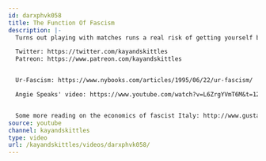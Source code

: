 ```yaml
---
id: darxphvk058
title: The Function Of Fascism
description: |-
  Turns out playing with matches runs a real risk of getting yourself burned.

  Twitter: https://twitter.com/kayandskittles
  Patreon: https://www.patreon.com/kayandskittles


  Ur-Fascism: https://www.nybooks.com/articles/1995/06/22/ur-fascism/

  Angie Speaks' video: https://www.youtube.com/watch?v=L6ZrgYVmT6M&t=1253s


  Some more reading on the economics of fascist Italy: http://www.gustavopiga.it/wordpress/wp-content/uploads/2012/01/PaperGiordanoPigaTrovato_November2011.pdf
source: youtube
channel: kayandskittles
type: video
url: /kayandskittles/videos/darxphvk058/
---
```

